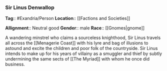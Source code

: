 ### Sir Linus Denwallop
**Tag**:: #Exandria/Person
**Location**:: [[Factions and Societies]]

**Allignment**:: Neutral good
**Gender**:: male
**Race**:: [[Gnomes|gnome]]

A wandering minstrel who claims a sourceless knighthood, Sir Linus travels all across the [[Menagerie Coast]] with his lyre and bag of illusions to astound and excite the children and poor folk of the countryside. Sir Linus intends to make up for his years of villainy as a smuggler and thief by subtly undermining the same sects of [[The Myriad]] with whom he once did business.